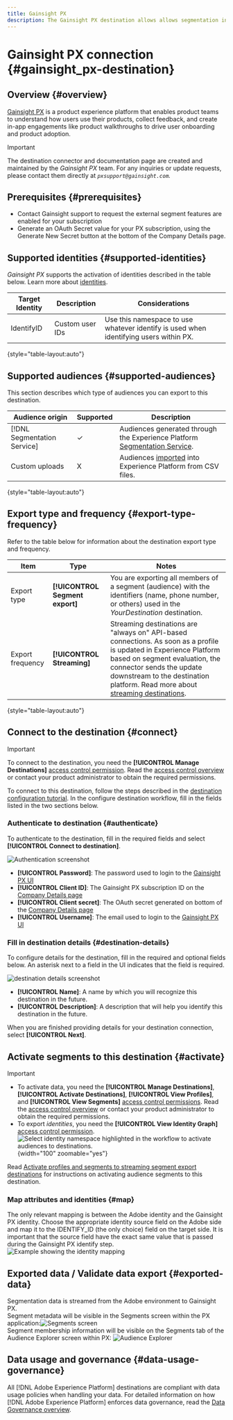 ```yaml
---
title: Gainsight PX 
description: The Gainsight PX destination allows allows segmentation information to be pushed to Gainsight PX 
---
```


# Gainsight PX connection {#gainsight_px-destination}


## Overview {#overview}

[Gainsight PX](https://www.gainsight.com/product-experience/) is a product experience platform that enables product teams to understand how users use their products, collect feedback, and create in-app engagements like product walkthroughs to drive user onboarding and product adoption.

>[!IMPORTANT]
>
>The destination connector and documentation page are created and maintained by the *Gainsight PX* team. For any inquiries or update requests, please contact them directly at *`pxsupport@gainsight.com`.*

## Prerequisites {#prerequisites}

* Contact Gainsight support to request the external segment features are enabled for your subscription
* Generate an OAuth Secret value for your PX subscription, using the Generate New Secret button at the bottom of the Company Details page.

## Supported identities {#supported-identities}


*Gainsight PX* supports the activation of identities described in the table below. Learn more about [identities](/help/identity-service/namespaces.md).

| Target Identity |Description| Considerations                                                                                                                                                                                                                                                                         |
|-----------------|---|----------------------------------------------------------------------------------------------------------------------------------------------------------------------------------------------------------------------------------------------------------------------------------------|
| IdentifyID      |Custom user IDs| Use this namespace to use whatever identify is used when identifying users within PX.                                                                                                                                                                                                  |

{style="table-layout:auto"}

## Supported audiences {#supported-audiences}

This section describes which type of audiences you can export to this destination.

| Audience origin | Supported | Description | 
---------|----------|----------|
| [!DNL Segmentation Service] | ✓ | Audiences generated through the Experience Platform [Segmentation Service](../../../segmentation/home.md).|
| Custom uploads | X | Audiences [imported](../../../segmentation/ui/overview.md#import-audience) into Experience Platform from CSV files. |

{style="table-layout:auto"}

## Export type and frequency {#export-type-frequency}

Refer to the table below for information about the destination export type and frequency.

| Item | Type | Notes |
---------|----------|---------|
| Export type | **[!UICONTROL Segment export]** | You are exporting all members of a segment (audience) with the identifiers (name, phone number, or others) used in the *YourDestination* destination.|
| Export frequency | **[!UICONTROL Streaming]** | Streaming destinations are "always on" API-based connections. As soon as a profile is updated in Experience Platform based on segment evaluation, the connector sends the update downstream to the destination platform. Read more about [streaming destinations](/help/destinations/destination-types.md#streaming-destinations).|

{style="table-layout:auto"}

## Connect to the destination {#connect}

>[!IMPORTANT]
> 
>To connect to the destination, you need the **[!UICONTROL Manage Destinations]** [access control permission](/help/access-control/home.md#permissions). Read the [access control overview](/help/access-control/ui/overview.md) or contact your product administrator to obtain the required permissions.

To connect to this destination, follow the steps described in the [destination configuration tutorial](../../ui/connect-destination.md). In the configure destination workflow, fill in the fields listed in the two sections below.

### Authenticate to destination {#authenticate}

To authenticate to the destination, fill in the required fields and select **[!UICONTROL Connect to destination]**.

![Authentication screenshot](../../assets/catalog/analytics/gainsight_px/auth_screen.png)
* **[!UICONTROL Password]**: The password used to login to the [Gainsight PX UI](https://app.aptrinsic.com)
* **[!UICONTROL Client ID]**: The Gainsight PX subscription ID on the [Company Details page](https://app.aptrinsic.com/settings/subscription)
* **[!UICONTROL Client secret]**: The OAuth secret generated on bottom of the [Company Details page](https://app.aptrinsic.com/settings/subscription)
* **[!UICONTROL Username]**: The email used to login to the [Gainsight PX UI](https://app.aptrinsic.com)

### Fill in destination details {#destination-details}

To configure details for the destination, fill in the required and optional fields below. An asterisk next to a field in the UI indicates that the field is required.

![destination details screenshot](../../assets/catalog/analytics/gainsight_px/destination_details.png)

*  **[!UICONTROL Name]**: A name by which you will recognize this destination in the future.
*  **[!UICONTROL Description]**: A description that will help you identify this destination in the future.

When you are finished providing details for your destination connection, select **[!UICONTROL Next]**.

## Activate segments to this destination {#activate}

>[!IMPORTANT]
> 
>* To activate data, you need the **[!UICONTROL Manage Destinations]**, **[!UICONTROL Activate Destinations]**, **[!UICONTROL View Profiles]**, and **[!UICONTROL View Segments]** [access control permissions](/help/access-control/home.md#permissions). Read the [access control overview](/help/access-control/ui/overview.md) or contact your product administrator to obtain the required permissions.
>* To export *identities*, you need the **[!UICONTROL View Identity Graph]** [access control permission](/help/access-control/home.md#permissions). <br> ![Select identity namespace highlighted in the workflow to activate audiences to destinations.](/help/destinations/assets/overview/export-identities-to-destination.png "Select identity namespace highlighted in the workflow to activate audiences to destinations."){width="100" zoomable="yes"}

Read [Activate profiles and segments to streaming segment export destinations](/help/destinations/ui/activate-segment-streaming-destinations.md) for instructions on activating audience segments to this destination.

### Map attributes and identities {#map}

The only relevant mapping is between the Adobe identity and the Gainsight PX identity.  Choose the appropriate identity source field on the Adobe side and map it to the IDENTIFY_ID (the only choice) field on the target side.  It is important that the source field have the exact same value that is passed during the Gainsight PX identify step.
![Example showing the identity mapping](../../assets/catalog/analytics/gainsight_px/mapping_identities.png)

## Exported data / Validate data export {#exported-data}

Segmentation data is streamed from the Adobe environment to Gainsight PX.  
Segment metadata will be visible in the Segments screen within the PX application:![Segments screen](../../assets/catalog/analytics/gainsight_px/segment_metadata.png)  
Segment membership information will be visible on the Segments tab of the Audience Explorer screen within PX: ![Audience Explorer](../../assets/catalog/analytics/gainsight_px/PX_Segments.png)

## Data usage and governance {#data-usage-governance}

All [!DNL Adobe Experience Platform] destinations are compliant with data usage policies when handling your data. For detailed information on how [!DNL Adobe Experience Platform] enforces data governance, read the [Data Governance overview](/help/data-governance/home.md).

